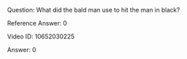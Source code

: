 Question: What did the bald man use to hit the man in black?

Reference Answer: 0

Video ID: 10652030225

Answer: 0

